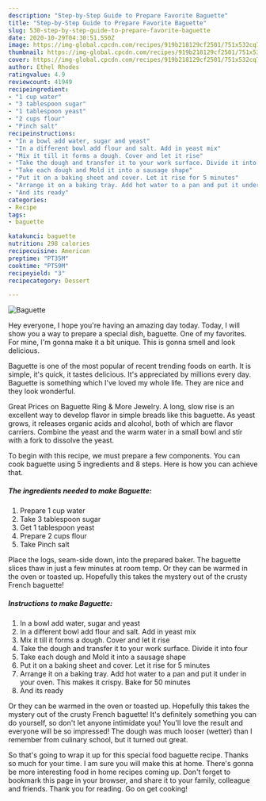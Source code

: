 ```yaml
---
description: "Step-by-Step Guide to Prepare Favorite Baguette"
title: "Step-by-Step Guide to Prepare Favorite Baguette"
slug: 530-step-by-step-guide-to-prepare-favorite-baguette
date: 2020-10-29T04:30:51.550Z
image: https://img-global.cpcdn.com/recipes/919b218129cf2501/751x532cq70/baguette-recipe-main-photo.jpg
thumbnail: https://img-global.cpcdn.com/recipes/919b218129cf2501/751x532cq70/baguette-recipe-main-photo.jpg
cover: https://img-global.cpcdn.com/recipes/919b218129cf2501/751x532cq70/baguette-recipe-main-photo.jpg
author: Ethel Rhodes
ratingvalue: 4.9
reviewcount: 41949
recipeingredient:
- "1 cup water"
- "3 tablespoon sugar"
- "1 tablespoon yeast"
- "2 cups flour"
- "Pinch salt"
recipeinstructions:
- "In a bowl add water, sugar and yeast"
- "In a different bowl add flour and salt. Add in yeast mix"
- "Mix it till it forms a dough. Cover and let it rise"
- "Take the dough and transfer it to your work surface. Divide it into four"
- "Take each dough and Mold it into a sausage shape"
- "Put it on a baking sheet and cover. Let it rise for 5 minutes"
- "Arrange it on a baking tray. Add hot water to a pan and put it under in your oven. This makes it crispy. Bake for 50 minutes"
- "And its ready"
categories:
- Recipe
tags:
- baguette

katakunci: baguette 
nutrition: 298 calories
recipecuisine: American
preptime: "PT35M"
cooktime: "PT59M"
recipeyield: "3"
recipecategory: Dessert

---
```



![Baguette](https://img-global.cpcdn.com/recipes/919b218129cf2501/751x532cq70/baguette-recipe-main-photo.jpg)

Hey everyone, I hope you're having an amazing day today. Today, I will show you a way to prepare a special dish, baguette. One of my favorites. For mine, I'm gonna make it a bit unique. This is gonna smell and look delicious.

Baguette is one of the most popular of recent trending foods on earth. It is simple, it's quick, it tastes delicious. It's appreciated by millions every day. Baguette is something which I've loved my whole life. They are nice and they look wonderful.

Great Prices on Baguette Ring &amp; More Jewelry. A long, slow rise is an excellent way to develop flavor in simple breads like this baguette. As yeast grows, it releases organic acids and alcohol, both of which are flavor carriers. Combine the yeast and the warm water in a small bowl and stir with a fork to dissolve the yeast.


To begin with this recipe, we must prepare a few components. You can cook baguette using 5 ingredients and 8 steps. Here is how you can achieve that.

<!--inarticleads1-->

##### The ingredients needed to make Baguette:

1. Prepare 1 cup water
1. Take 3 tablespoon sugar
1. Get 1 tablespoon yeast
1. Prepare 2 cups flour
1. Take Pinch salt


Place the logs, seam-side down, into the prepared baker. The baguette slices thaw in just a few minutes at room temp. Or they can be warmed in the oven or toasted up. Hopefully this takes the mystery out of the crusty French baguette! 

<!--inarticleads2-->

##### Instructions to make Baguette:

1. In a bowl add water, sugar and yeast
1. In a different bowl add flour and salt. Add in yeast mix
1. Mix it till it forms a dough. Cover and let it rise
1. Take the dough and transfer it to your work surface. Divide it into four
1. Take each dough and Mold it into a sausage shape
1. Put it on a baking sheet and cover. Let it rise for 5 minutes
1. Arrange it on a baking tray. Add hot water to a pan and put it under in your oven. This makes it crispy. Bake for 50 minutes
1. And its ready


Or they can be warmed in the oven or toasted up. Hopefully this takes the mystery out of the crusty French baguette! It&#39;s definitely something you can do yourself, so don&#39;t let anyone intimidate you! You&#39;ll love the result and everyone will be so impressed! The dough was much looser (wetter) than I remember from culinary school, but it turned out great. 

So that's going to wrap it up for this special food baguette recipe. Thanks so much for your time. I am sure you will make this at home. There's gonna be more interesting food in home recipes coming up. Don't forget to bookmark this page in your browser, and share it to your family, colleague and friends. Thank you for reading. Go on get cooking!
